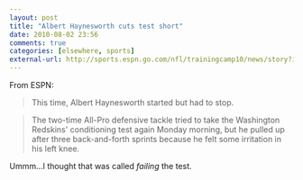```yaml
---
layout: post  
title: "Albert Haynesworth cuts test short"  
date: 2010-08-02 23:56  
comments: true  
categories: [elsewhere, sports]
external-url: http://sports.espn.go.com/nfl/trainingcamp10/news/story?id=5429787
---
```


From ESPN:

>This time, Albert Haynesworth started but had to stop.

>The two-time All-Pro defensive tackle tried to take the Washington Redskins' conditioning test again Monday morning, but he pulled up after three back-and-forth sprints because he felt some irritation in his left knee.

Ummm...I thought that was called _failing_ the test.
